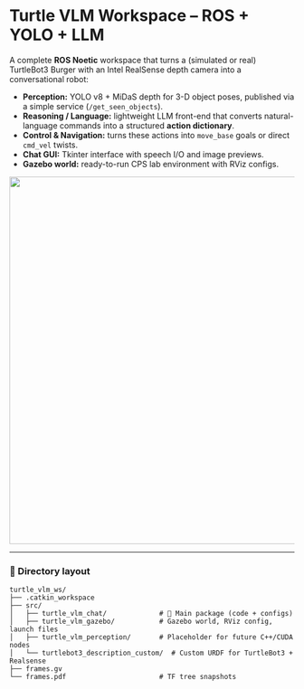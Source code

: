 # Turtle VLM Workspace – ROS + YOLO + LLM

A complete **ROS Noetic** workspace that turns a (simulated or real) TurtleBot3 Burger with an Intel RealSense depth camera into a conversational robot:

* **Perception:** YOLO v8 + MiDaS depth for 3-D object poses, published via a simple service (`/get_seen_objects`).
* **Reasoning / Language:** lightweight LLM front-end that converts natural-language commands into a structured **action dictionary**.
* **Control & Navigation:** turns these actions into `move_base` goals or direct `cmd_vel` twists.
* **Chat GUI:** Tkinter interface with speech I/O and image previews.
* **Gazebo world:** ready-to-run CPS lab environment with RViz configs.

<p align="center">
  <img src="https://raw.githubusercontent.com/Anamika-JH/turtle_vlm_ws/main/docs/preview.gif" width="650">
</p>

---

### 📁 Directory layout
```text
turtle_vlm_ws/
├── .catkin_workspace
├── src/
│   ├── turtle_vlm_chat/             # 🔑 Main package (code + configs)
│   ├── turtle_vlm_gazebo/           # Gazebo world, RViz config, launch files
│   ├── turtle_vlm_perception/       # Placeholder for future C++/CUDA nodes
│   └── turtlebot3_description_custom/  # Custom URDF for TurtleBot3 + Realsense
├── frames.gv
└── frames.pdf                       # TF tree snapshots
